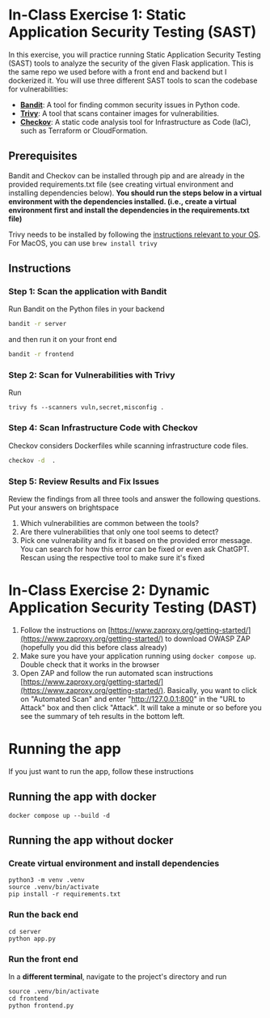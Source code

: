 

# In-Class Exercise 1: Static Application Security Testing (SAST)

In this exercise, you will practice running Static Application Security Testing (SAST) tools to analyze the security of the given Flask application. This is the same repo we used before with a front end and backend but I dockerized it. You will use three different SAST tools to scan the codebase for vulnerabilities:

- **[Bandit](https://bandit.readthedocs.io/en/latest/)**: A tool for finding common security issues in Python code.
- **[Trivy](https://trivy.dev/latest/)**: A tool that scans container images for vulnerabilities.
- **[Checkov](https://www.checkov.io)**: A static code analysis tool for Infrastructure as Code (IaC), such as Terraform or CloudFormation.

## Prerequisites

Bandit and Checkov can be installed through pip and are already in the provided requirements.txt file (see creating virtual environment and installing dependencies below). **You should run the steps below in a virtual environment with the dependencies installed. (i.e., create a virtual environment first and install the dependencies in the requirements.txt file)**

Trivy needs to be installed by following the [instructions relevant to your OS](https://github.com/aquasecurity/trivy). For MacOS, you can use `brew install trivy`

## Instructions

### Step 1: Scan the application with Bandit

Run Bandit on the Python files in your backend

```bash
bandit -r server
```

and then run it on your front end

```bash
bandit -r frontend
```

### Step 2: Scan for Vulnerabilities with Trivy
 
 Run 

```
trivy fs --scanners vuln,secret,misconfig .
```


### Step 4: Scan Infrastructure Code with Checkov

Checkov considers Dockerfiles while scanning infrastructure code files.

```bash
checkov -d  .
```

### Step 5: Review Results and Fix Issues

Review the findings from all three tools and answer the following questions. Put your answers on brightspace

1. Which vulnerabilities are common between the tools?
2. Are there vulnerabilities that only one tool seems to detect?
3. Pick one vulnerability and fix it based on the provided error message. You can search for how this error can be fixed or even ask ChatGPT. Rescan using the respective tool to make sure it's fixed

# In-Class Exercise 2: Dynamic Application Security Testing (DAST)

1. Follow the instructions on [https://www.zaproxy.org/getting-started/](https://www.zaproxy.org/getting-started/) to download OWASP ZAP (hopefully you did this before class already)
2. Make sure you have your application running using `docker compose up`. Double check that it works in the browser
3. Open ZAP and follow the run automated scan instructions [https://www.zaproxy.org/getting-started/](https://www.zaproxy.org/getting-started/). Basically, you want to click on "Automated Scan" and enter "http://127.0.0.1:800" in the "URL to Attack" box and then click "Attack". It will take a minute or so before you see the summary of teh results in the bottom left.


# Running the app

If you just want to run the app, follow these instructions

## Running the app with docker

```
docker compose up --build -d
```

## Running the app without docker

### Create virtual environment and install dependencies

```
python3 -m venv .venv
source .venv/bin/activate
pip install -r requirements.txt
```

### Run the back end

```
cd server
python app.py
```

### Run the front end

In a **different terminal**, navigate to the project's directory and run

```
source .venv/bin/activate
cd frontend
python frontend.py
```

